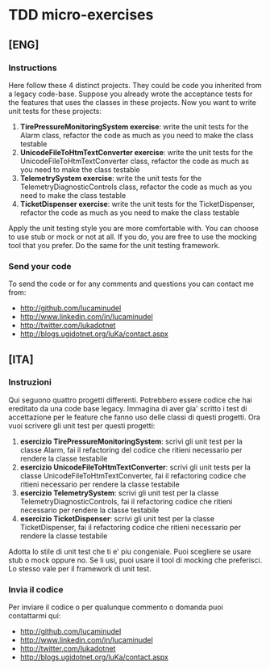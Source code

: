 # TDD micro-exercises

## [ENG]

### Instructions

Here follow these 4 distinct projects. They could be code you inherited from a legacy code-base. Suppose you already wrote the acceptance tests for the features that uses the classes in these projects. 
Now you want to write unit tests for these projects:

1. **TirePressureMonitoringSystem exercise**:  write the unit tests for the Alarm class, refactor the code as much as you need to make the class testable
1. **UnicodeFileToHtmTextConverter exercise**: write the unit tests for the UnicodeFileToHtmTextConverter class, refactor the code as much as you need to make the class testable
1. **TelemetrySystem exercise**: write the unit tests for the TelemetryDiagnosticControls class, refactor the code as much as you need to make the class testable
1. **TicketDispenser exercise**: write the unit tests for the TicketDispenser, refactor the code as much as you need to make the class testable

Apply the unit testing style you are more comfortable with. You can choose to use stub or mock or not at all. If you do, you are free to use the mocking tool that you prefer. Do the same for the unit testing framework.

### Send your code

To send the code or for any comments and questions you can contact me from:

-  http://github.com/lucaminudel 
-  http://www.linkedin.com/in/lucaminudel 
-  http://twitter.com/lukadotnet 
-  http://blogs.ugidotnet.org/luKa/contact.aspx 




## [ITA]



### Instruzioni

Qui seguono quattro progetti differenti. Potrebbero essere codice che hai ereditato da una code base legacy. Immagina di aver gia' scritto i test di accettazione per le feature che fanno uso
delle classi di questi progetti. Ora vuoi scrivere gli unit test per questi progetti:

1. **esercizio TirePressureMonitoringSystem**: scrivi gli unit test per la classe Alarm, fai il refactoring del codice che ritieni necessario per rendere la classe testabile
1. **esercizio UnicodeFileToHtmTextConverter**: scrivi gli unit tests per la classe UnicodeFileToHtmTextConverter, fai il refactoring codice che ritieni necessario per rendere la classe testabile
1. **esercizio TelemetrySystem**: scrivi gli unit test per la classe TelemetryDiagnosticControls, fai il refactoring codice che ritieni necessario per rendere la classe testabile
1. **esercizio TicketDispenser**: scrivi gli unit test per la classe TicketDispenser, fai il refactoring codice che ritieni necessario per rendere la classe testabile

Adotta lo stile di unit test che ti e' piu congeniale. Puoi scegliere se usare stub o mock oppure no. Se li usi, puoi usare il tool di mocking che preferisci. Lo stesso vale per il framework di unit test.
  
### Invia il codice
  
Per inviare il codice o per qualunque commento o domanda puoi contattarmi qui:

-  http://github.com/lucaminudel 
-  http://www.linkedin.com/in/lucaminudel 
-  http://twitter.com/lukadotnet 
-  http://blogs.ugidotnet.org/luKa/contact.aspx 


